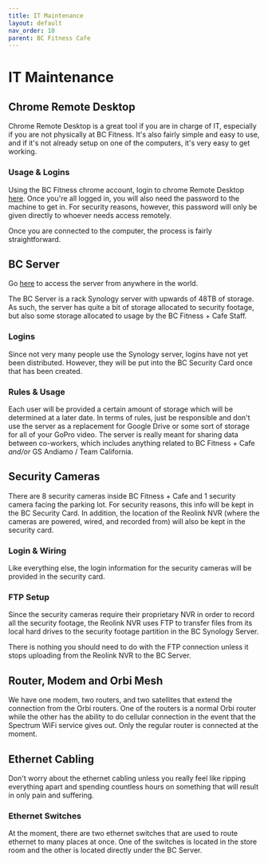 ```yaml
---
title: IT Maintenance
layout: default
nav_order: 10
parent: BC Fitness Cafe
---
```

# IT Maintenance
## Chrome Remote Desktop
Chrome Remote Desktop is a great tool if you are in charge of IT, especially if you are not physically at BC Fitness. It's also fairly simple and easy to use, and if it's not already setup on one of the computers, it's very easy to get working.
### Usage & Logins
Using the BC Fitness chrome account, login to chrome Remote Desktop [here](https://remotedesktop.google.com/access/). Once you're all logged in, you will also need the password to the machine to get in. For security reasons, however, this password will only be given directly to whoever needs access remotely.

Once you are connected to the computer, the process is fairly straightforward.

## BC Server
Go [here](https://bcfitnesscafe.synology.me:42069/) to access the server from anywhere in the world.

The BC Server is a rack Synology server with upwards of 48TB of storage. As such, the server has quite a bit of storage allocated to security footage, but also some storage allocated to usage by the BC Fitness + Cafe Staff.
### Logins
Since not very many people use the Synology server, logins have not yet been distributed. However, they will be put into the BC Security Card once that has been created.
### Rules & Usage
Each user will be provided a certain amount of storage which will be determined at a later date. In terms of rules, just be responsible and don't use the server as a replacement for Google Drive or some sort of storage for all of your GoPro video. The server is really meant for sharing data between co-workers, which includes anything related to BC Fitness + Cafe *and/or* GS Andiamo / Team California.
## Security Cameras
There are 8 security cameras inside BC Fitness + Cafe and 1 security camera facing the parking lot. For security reasons, this info will be kept in the BC Security Card. In addition, the location of the Reolink NVR (where the cameras are powered, wired, and recorded from) will also be kept in the security card.
### Login & Wiring
Like everything else, the login information for the security cameras will be provided in the security card.
### FTP Setup
Since the security cameras require their proprietary NVR in order to record all the security footage, the Reolink NVR uses FTP to transfer files from its local hard drives to the security footage partition in the BC Synology Server.

There is nothing you should need to do with the FTP connection unless it stops uploading from the Reolink NVR to the BC Server.

## Router, Modem and Orbi Mesh
We have one modem, two routers, and two satellites that extend the connection from the Orbi routers. One of the routers is a normal Orbi router while the other has the ability to do cellular connection in the event that the Spectrum WiFi service gives out. Only the regular router is connected at the moment.
## Ethernet Cabling
Don't worry about the ethernet cabling unless you really feel like ripping everything apart and spending countless hours on something that will result in only pain and suffering. 
### Ethernet Switches
At the moment, there are two ethernet switches that are used to route ethernet to many places at once. One of the switches is located in the store room and the other is located directly under the BC Server.